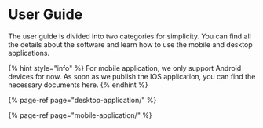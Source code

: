 # User Guide

The user guide is divided into two categories for simplicity. You can find all the details about the software and learn how to use the mobile and desktop applications. 

{% hint style="info" %}
For mobile application, we only support Android devices for now. As soon as we publish the IOS application, you can find the necessary documents here. 
{% endhint %}

{% page-ref page="desktop-application/" %}

{% page-ref page="mobile-application/" %}

